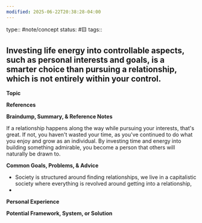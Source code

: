 ```yaml
---
modified: 2025-06-22T20:38:28-04:00
---
```

type:: #note/concept 
status: #🟨 
tags::

## Investing life energy into controllable aspects, such as personal interests and goals, is a smarter choice than pursuing a relationship, which is not entirely within your control. 


**Topic**
<!-- What are you writing about from The Queue? This can be a quote, tweet, idea, thought, interest, or even a broad topic. -->

**References**
<!-- What quotes, books, or external content are relevant to this topic? Where did you find this information? -->

**Braindump, Summary, & Reference Notes**
<!-- What thoughts, summaries, and existing notes come to mind regarding this topic? -->
If a relationship happens along the way while pursuing your interests, that's great. If not, you haven't wasted your time, as you've continued to do what you enjoy and grow as an individual.
By investing time and energy into building something admirable, you become a person that others will naturally be drawn to.


**Common Goals, Problems, & Advice**
<!-- What are the common goals related to this topic? What problems arise, and what typical advice is offered to solve them? -->
- Society is structured around finding relationships, we live in a capitalistic society where everything is revolved around getting into a relationship,
- 

**Personal Experience**
<!-- What personal experiences, stories, or problems have you faced that relate to this topic? -->

**Potential Framework, System, or Solution**
<!-- What memorable, step-by-step solution, framework, or system can be created to address this topic? -->